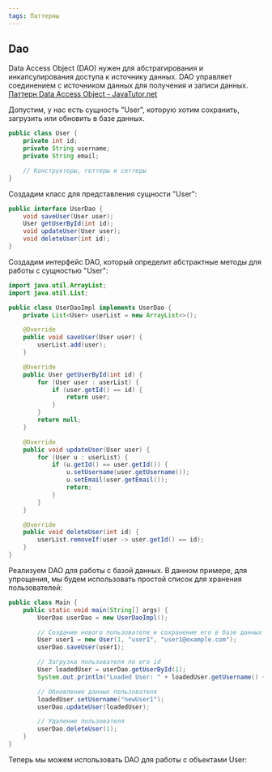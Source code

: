 ```yaml
---
tags: Паттерны
--- 
```

## Dao
Data Access Object (DAO) нужен для абстрагирования и инкапсулирования доступа к источнику данных. DAO управляет соединением с источником данных для получения и записи данных.
[Паттерн Data Access Object - JavaTutor.net](https://javatutor.net/articles/j2ee-pattern-data-access-object)

Допустим, у нас есть сущность "User", которую хотим сохранить, загрузить или обновить в базе данных.
```java
public class User {
    private int id;
    private String username;
    private String email;

    // Конструкторы, геттеры и сеттеры
}
```
Создадим класс для представления сущности "User":
```java
public interface UserDao {
    void saveUser(User user);
    User getUserById(int id);
    void updateUser(User user);
    void deleteUser(int id);
}
```

Создадим интерфейс DAO, который определит абстрактные методы для работы с сущностью "User":
```java
import java.util.ArrayList;
import java.util.List;

public class UserDaoImpl implements UserDao {
    private List<User> userList = new ArrayList<>();

    @Override
    public void saveUser(User user) {
        userList.add(user);
    }

    @Override
    public User getUserById(int id) {
        for (User user : userList) {
            if (user.getId() == id) {
                return user;
            }
        }
        return null;
    }

    @Override
    public void updateUser(User user) {
        for (User u : userList) {
            if (u.getId() == user.getId()) {
                u.setUsername(user.getUsername());
                u.setEmail(user.getEmail());
                return;
            }
        }
    }

    @Override
    public void deleteUser(int id) {
        userList.removeIf(user -> user.getId() == id);
    }
}
```

Реализуем DAO для работы с базой данных. В данном примере, для упрощения, мы будем использовать простой список для хранения пользователей:
```java
public class Main {
    public static void main(String[] args) {
        UserDao userDao = new UserDaoImpl();

        // Создание нового пользователя и сохранение его в базе данных
        User user1 = new User(1, "user1", "user1@example.com");
        userDao.saveUser(user1);

        // Загрузка пользователя по его id
        User loadedUser = userDao.getUserById(1);
        System.out.println("Loaded User: " + loadedUser.getUsername() + " - " + loadedUser.getEmail());

        // Обновление данных пользователя
        loadedUser.setUsername("newUser1");
        userDao.updateUser(loadedUser);

        // Удаление пользователя
        userDao.deleteUser(1);
    }
}
```

Теперь мы можем использовать DAO для работы с объектами User:
